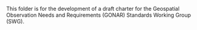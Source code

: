 This folder is for the development of a draft charter for the Geospatial Observation Needs and Requirements (GONAR) Standards Working Group (SWG).